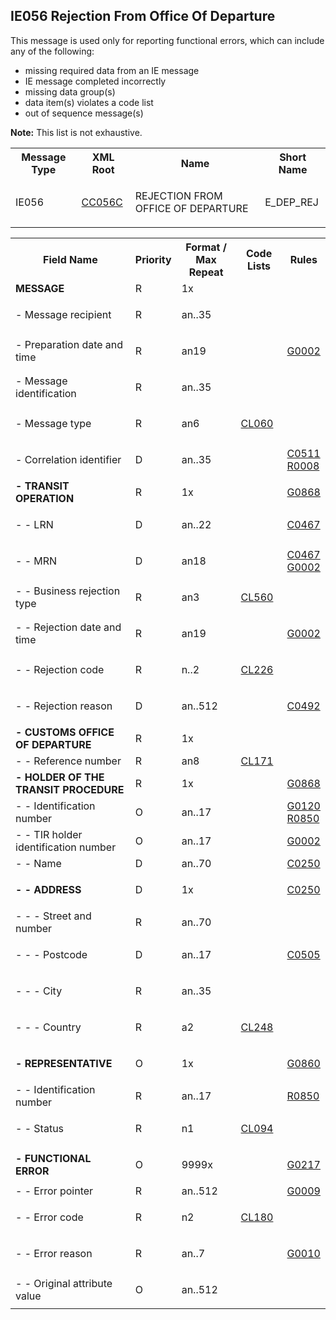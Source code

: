 ## IE056 Rejection From Office Of Departure

This message is used only for reporting functional errors, which can include any of the following:

- missing required data from an IE message
- IE message completed incorrectly
- missing data group(s)
- data item(s) violates a code list
- out of sequence message(s)

**Note:** This list is not exhaustive.

<table cellspacing="0">
<tr>
<th>
   Message Type
  </th>
<th>
   XML Root
  </th>
<th>
   Name
  </th>
<th>
   Short Name
  </th>
</tr>
<tr>
<td>
<p class="s3">
    IE056
   </p>
</td>
<td>
<a href="https://github.com/hmrc/transit-movements-validator/blob/main/conf/xsd/cc056c.xsd">
    CC056C
   </a>
</td>
<td>
<p class="s3">
    REJECTION FROM OFFICE OF DEPARTURE
   </p>
</td>
<td>
   E_DEP_REJ
  </td>
</tr>
</table>
<table>
<tr>
<th>
   Field Name
  </th>
<th>
   Priority
  </th>
<th>
   Format / Max Repeat
  </th>
<th>
   Code Lists
  </th>
<th>
   Rules
  </th>
</tr>
<tr>
<td><b>
   MESSAGE
  </b></td>
<td>
   R
  </td>
<td>
   1x
  </td>
<td>
</td>
<td>
</td>
</tr>
<tr>
<td>
   - Message recipient
  </td>
<td>
<p class="s4">
    R
   </p>
</td>
<td>
<p class="s4">
    an..35
   </p>
</td>
<td>
</td>
<td>
</td>
</tr>
<tr>
<td>
   - Preparation date and time
  </td>
<td>
<p class="s4">
    R
   </p>
</td>
<td>
<p class="s4">
    an19
   </p>
</td>
<td>
</td>
<td>
<a href="rules-g.html#g0002">
    G0002
   </a>
<div>
</div>
</td>
</tr>
<tr>
<td>
   - Message identification
  </td>
<td>
<p class="s4">
    R
   </p>
</td>
<td>
<p class="s4">
    an..35
   </p>
</td>
<td>
</td>
<td>
</td>
</tr>
<tr>
<td>
   - Message type
  </td>
<td>
<p class="s4">
    R
   </p>
</td>
<td>
<p class="s4">
    an6
   </p>
</td>
<td>
<p class="s4">
    <a href="https://ec.europa.eu/taxation_customs/dds2/rd/compressed_file/data_download/RD_NCTS-P5_MessageTypes.zip">CL060</a>
   </p>
</td>
<td>
</td>
</tr>
<tr>
<td>
   - Correlation identifier
  </td>
<td>
<p class="s4">
    D
   </p>
</td>
<td>
<p class="s4">
    an..35
   </p>
</td>
<td>
</td>
<td>
<a href="rules-c.html#c0511">
    C0511
   </a>
<div>
</div>
<a href="rules-r.html#r0008">
    R0008
   </a>
<div>
</div>
</td>
</tr>
<tr>
<td><b>
   - TRANSIT OPERATION
  </b></td>
<td>
   R
  </td>
<td>
   1x
  </td>
<td>
</td>
<td>
<a href="rules-g.html#g0868">
    G0868
   </a>
<div>
</div>
</td>
</tr>
<tr>
<td>
   - - LRN
  </td>
<td>
<p class="s4">
    D
   </p>
</td>
<td>
<p class="s4">
    an..22
   </p>
</td>
<td>
</td>
<td>
<a href="rules-c.html#c0467">
    C0467
   </a>
<div>
</div>
</td>
</tr>
<tr>
<td>
   - - MRN
  </td>
<td>
<p class="s4">
    D
   </p>
</td>
<td>
<p class="s4">
    an18
   </p>
</td>
<td>
</td>
<td>
<a href="rules-c.html#c0467">
    C0467
   </a>
<div>
</div>
<a href="rules-g.html#g0002">
    G0002
   </a>
<div>
</div>
</td>
</tr>
<tr>
<td>
   - - Business rejection type
  </td>
<td>
<p class="s4">
    R
   </p>
</td>
<td>
<p class="s4">
    an3
   </p>
</td>
<td>
<p class="s4">
<a href="https://ec.europa.eu/taxation_customs/dds2/rd/compressed_file/data_download/RD_NCTS-P5_BusinessRejectionTypeDepExp.zip">CL560</a>
</p>
</td>
<td>
</td>
</tr>
<tr>
<td>
   - - Rejection date and time
  </td>
<td>
<p class="s4">
    R
   </p>
</td>
<td>
<p class="s4">
    an19
   </p>
</td>
<td>
</td>
<td>
<a href="rules-g.html#g0002">
    G0002
   </a>
<div>
</div>
</td>
</tr>
<tr>
<td>
   - - Rejection code
  </td>
<td>
<p class="s4">
    R
   </p>
</td>
<td>
<p class="s4">
    n..2
   </p>
</td>
<td>
<p class="s4">
<a href="https://ec.europa.eu/taxation_customs/dds2/rd/compressed_file/data_download/RD_NCTS-P5_RejectionCodeDepartureExport.zip">CL226</a>
</p>
</td>
<td>
</td>
</tr>
<tr>
<td>
   - - Rejection reason
  </td>
<td>
<p class="s4">
    D
   </p>
</td>
<td>
<p class="s4">
    an..512
   </p>
</td>
<td>
</td>
<td>
<a href="rules-c.html#c0492">
    C0492
   </a>
<div>
</div>
</td>
</tr>
<tr>
<td><b>
   - CUSTOMS OFFICE OF DEPARTURE
  </b></td>
<td>
   R
  </td>
<td>
   1x
  </td>
<td>
</td>
<td>
</td>
</tr>
<tr>
<td>
   - - Reference number
  </td>
<td>
   R
  </td>
<td>
   an8
  </td>
<td>
<a href="https://ec.europa.eu/taxation_customs/dds2/rd/compressed_file/data_download/RD_NCTS-P5_CustomsOfficeDeparture.zip">CL171</a>
</td>
<td>
</td>
</tr>
<tr>
<td><b>
   - HOLDER OF THE TRANSIT PROCEDURE
  </b></td>
<td>
   R
  </td>
<td>
   1x
  </td>
<td>
</td>
<td>
<a href="rules-g.html#g0868">
    G0868
   </a>
<div>
</div>
</td>
</tr>
<tr>
<td>
   - - Identification number
  </td>
<td>
   O
  </td>
<td>
   an..17
  </td>
<td>
</td>
<td>
<a href="rules-g.html#g0120">
    G0120
   </a>
<div>
</div>
<a href="rules-r.html#r0850">
    R0850
   </a>
<div>
</div>
</td>
</tr>
<tr>
<td>
   - - TIR holder identification number
  </td>
<td>
   O
  </td>
<td>
   an..17
  </td>
<td>
</td>
<td>
<a href="rules-g.html#g0002">
    G0002
   </a>
<div>
</div>
</td>
<tr>
<td>
   - - Name
  </td>
<td>
   D
  </td>
<td>
   an..70
  </td>
<td>
</td>
<td>
<a href="rules-c.html#c0250">
    C0250
   </a>
<div>
</div>
</td>
</tr>
<tr>
<td><b>
   - - ADDRESS
  </b></td>
<td>
<p class="s4">
    D
   </p>
</td>
<td>
<p class="s4">
    1x
   </p>
</td>
<td>
</td>
<td>
<a href="rules-c.html#c0250">
    C0250
   </a>
<div>
</div>
</td>
</tr>
<tr>
<td>
   - - - Street and number
  </td>
<td>
   R
  </td>
<td>
   an..70
  </td>
<td>
</td>
<td>
</td>
</tr>
<tr>
<td>
   - - - Postcode
  </td>
<td>
<p class="s4">
    D
   </p>
</td>
<td>
<p class="s4">
    an..17
   </p>
</td>
<td>
</td>
<td>
<a href="rules-c.html#c0505">
    C0505
   </a>
<div>
</div>
</td>
</tr>
<tr>
<td>
   - - - City
  </td>
<td>
<p class="s4">
    R
   </p>
</td>
<td>
<p class="s4">
    an..35
   </p>
</td>
<td>
</td>
<td>
</td>
</tr>
<tr>
<td>
   - - - Country
  </td>
<td>
<p class="s4">
    R
   </p>
</td>
<td>
<p class="s4">
    a2
   </p>
</td>
<td>
<p class="s4">
<a href="https://ec.europa.eu/taxation_customs/dds2/rd/compressed_file/data_download/RD_NCTS-P5_CountryCodesForAddress.zip">CL248</a>
</p>
</td>
<td>
</td>
</tr>
<tr>
<td><b>
   - REPRESENTATIVE
  </b></td>
<td>
<p class="s4">
    O
   </p>
</td>
<td>
<p class="s4">
    1x
   </p>
</td>
<td>
</td>
<td>
<a href="rules-g.html#g0860">
    G0860
   </a>
<div>
</div>
</td>
</tr>
<tr>
<td>
   - - Identification number
  </td>
<td>
   R
  </td>
<td>
   an..17
  </td>
<td>
</td>
<td>
<a href="rules-r.html#r0850">
    R0850
   </a>
<div>
</div>
</td>
</tr>
<tr>
<td>
   - - Status
  </td>
<td>
<p class="s4">
    R
   </p>
</td>
<td>
<p class="s4">
    n1
   </p>
</td>
<td>
<p class="s4">
<a href="https://ec.europa.eu/taxation_customs/dds2/rd/compressed_file/data_download/RD_NCTS-P5_RepresentativeStatusCode.zip">CL094</a>
</p>
</td>
<td>
</td>
</tr>
<tr>
<td><b>
   - FUNCTIONAL ERROR
  </b></td>
<td>
<p class="s4">
    O
   </p>
</td>
<td>
<p class="s4">
    9999x
   </p>
</td>
<td>
</td>
<td>
<a href="rules-g.html#g0217">
    G0217
   </a>
<div>
</div>
</td>
</tr>
<tr>
<td>
   - - Error pointer
  </td>
<td>
   R
  </td>
<td>
   an..512
  </td>
<td>
</td>
<td>
<a href="rules-g.html#g0009">
    G0009
   </a>
<div>
</div>
</td>
</tr>
<tr>
<td>
   - - Error code
  </td>
<td>
<p class="s4">
    R
   </p>
</td>
<td>
<p class="s4">
    n2
   </p>
</td>
<td>
<p class="s4">
<a href="https://ec.europa.eu/taxation_customs/dds2/rd/compressed_file/data_download/RD_NCTS-P5_FunctionalErrorCodesIeCA.zip">CL180</a>
</p>
</td>
<td>
</td>
</tr>
<tr>
<td>
   - - Error reason
  </td>
<td>
<p class="s4">
    R
   </p>
</td>
<td>
<p class="s4">
    an..7
   </p>
</td>
<td>
</td>
<td>
<a href="rules-g.html#g0010">
    G0010
   </a>
<div>
</div>
</td>
</tr>
<tr>
<td>
   - - Original attribute value
  </td>
<td>
<p class="s4">
    O
   </p>
</td>
<td>
<p class="s4">
    an..512
   </p>
</td>
<td>
</td>
<td>
</td>
</tr>
</table>

